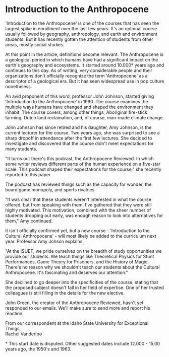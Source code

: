 # Introduction to the Anthropocene

'Introduction to the Anthropocene' is one of the courses that has seen the largest spike in enrollment over the last few years. 
It's an optional course usually followed by geography, anthropology, and earth and environment students. 
But it has recently gotten the attention of students from other areas, mostly social studies.  

At this point in the article, definitions become relevant. 
The Anthropocene is a geological period in which humans have had a significant impact on the earth's geography and ecosystems. 
It started around 10.000* years ago and continues to this day. 
As of writing, very considerable people and their organizations don't officially recognize the term 'Anthropocene' as a descriptor of a geological era. 
But it has seen widespread use in pop culture nonetheless.  

An avid proponent of this word, professor John Johnson, started giving 'Introduction to the Anthropocene' in 1990. 
The course examines the multiple ways humans have changed and shaped the environment they inhabit. 
The course covers, among other things, Aboriginal fire-stick farming, Dutch land reclamation, and, of course, man-made climate change.  

John Johnson has since retired and his daughter, Amy Johnson, is the current lecturer for the course. 
Two years ago, she was surprised to see a sharp dropoff in attendance after the first few lectures. 
She decided to investigate and discovered that the course didn't meet expectations for many students.  

"It turns out there's this podcast, the Anthropocene Reviewed. 
In which some writer reviews different parts of the human experience on a five-star scale. 
This podcast shaped their expectations for the course," she recently reported to this paper.  

The podcast has reviewed things such as the capacity for wonder, the board game monopoly, and sports rivalries.  

"It was clear that these students weren't interested in what the course offered, but from speaking with them, I've gathered that they were still highly motivated. 
This motivation, combined with the sheer number of students dropping out early, was enough reason to look into alternatives for them," Amy continued.  

It isn't officially confirmed yet, but a new course - 'Introduction to the Cultural Anthropocene' - will most likely be added to the curriculum next year. 
Professor Amy Johson explains:  

"At the ISUET, we pride ourselves on the breadth of study opportunities we provide our students. 
We teach things like Theoretical Physics for Stunt Performances, Game Theory for Prisoners, and the History of Magic. 
There's no reason why we shouldn't teach our students about the Cultural Anthropocene. 
It's fascinating and deserves our attention."  

She declined to go deeper into the specificities of the course, stating that the proposed subject doesn't fall in her field of expertise. 
One of her trusted colleagues is still filling in the details for the new elective.  

John Green, the creator of the Anthropocene Reviewed, hasn't yet responded to our emails. 
We'll make sure to send more and report his reaction.  

From our correspondent at the Idaho State University for Exceptional Things,  
Rachel Vanderloo

\* This start date is disputed. Other suggested dates include 12.000 - 15.00 years ago, the 1950's and 1963.
